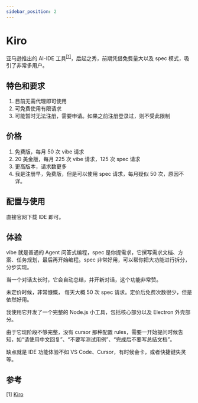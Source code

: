 ```yaml
---
sidebar_position: 2
---
```


# Kiro

亚马逊推出的 AI-IDE 工具<sup>[[1]](#参考)</sup>，后起之秀，前期凭借免费量大以及 spec 模式，吸引了非常多用户。

## 特色和要求

1. 目前无需代理即可使用
2. 可免费使用有限请求
3. 可能暂时无法注册，需要申请。如果之前注册登录过，则不受此限制

## 价格

1. 免费版，每月 50 次 vibe 请求
2. 20 美金版，每月 225 次 vibe 请求，125 次 spec 请求
3. 更高版本，请求数更多
4. 我是注册早，免费版，但是可以使用 spec 请求，每月疑似 50 次，原因不详。

## 配置与使用

直接官网下载 IDE 即可。

## 体验

vibe 就是普通的 Agent 问答式编程，spec 是你提需求，它撰写需求文档、方案、任务规划，最后再开始编程。spec 非常好用，可以帮你把大功能进行拆分，分步实现。

当一个对话太长时，它会自动总结，并开新对话，这个功能非常赞。

未定价时候，非常慷慨， 每天大概 50 次 spec 请求。定价后免费次数很少，但是依然好用。

我使用它开发了一个完整的 Node.js 小工具，包括核心部分以及 Electron 外壳部分。

由于它现阶段不够完整，没有 cursor 那种配置 rules，需要一开始提问时候告知，如“请使用中文回复”、“不要写测试用例”、“完成后不要写总结文档”。

缺点就是 IDE 功能体验不如 VS Code、Cursor，有时候会卡，或者快捷键失灵等。

## 参考

[1]&nbsp;[Kiro](https://kiro.dev)

